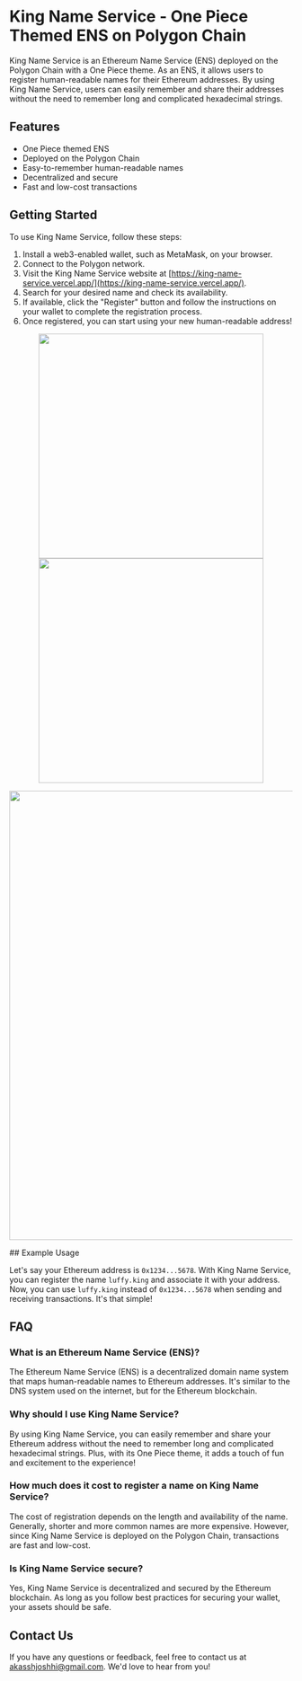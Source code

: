 # King Name Service - One Piece Themed ENS on Polygon Chain

King Name Service is an Ethereum Name Service (ENS) deployed on the Polygon Chain with a One Piece theme. As an ENS, it allows users to register human-readable names for their Ethereum addresses. By using King Name Service, users can easily remember and share their addresses without the need to remember long and complicated hexadecimal strings.

## Features

- One Piece themed ENS
- Deployed on the Polygon Chain
- Easy-to-remember human-readable names
- Decentralized and secure
- Fast and low-cost transactions

## Getting Started

To use King Name Service, follow these steps:

1. Install a web3-enabled wallet, such as MetaMask, on your browser.
2. Connect to the Polygon network.
3. Visit the King Name Service website at [https://king-name-service.vercel.app/](https://king-name-service.vercel.app/).
4. Search for your desired name and check its availability.
5. If available, click the "Register" button and follow the instructions on your wallet to complete the registration process.
6. Once registered, you can start using your new human-readable address!

<p align="center">
  <img width="400" src="https://i.imgur.com/ZG6OLTZ.gif">
  <img width="400" src="https://i.imgur.com/uoXwCkG.png">
</p>

<p align="center">
  <img width="800" src="https://i.imgur.com/He9qbeZ.png">
</p>
 <!-- <img width="400" src="https://i.imgur.com/kn7jfY2.gif"> -->
## Example Usage

Let's say your Ethereum address is `0x1234...5678`. With King Name Service, you can register the name `luffy.king` and associate it with your address. Now, you can use `luffy.king` instead of `0x1234...5678` when sending and receiving transactions. It's that simple!

## FAQ

### What is an Ethereum Name Service (ENS)?

The Ethereum Name Service (ENS) is a decentralized domain name system that maps human-readable names to Ethereum addresses. It's similar to the DNS system used on the internet, but for the Ethereum blockchain.

### Why should I use King Name Service?

By using King Name Service, you can easily remember and share your Ethereum address without the need to remember long and complicated hexadecimal strings. Plus, with its One Piece theme, it adds a touch of fun and excitement to the experience!

### How much does it cost to register a name on King Name Service?

The cost of registration depends on the length and availability of the name. Generally, shorter and more common names are more expensive. However, since King Name Service is deployed on the Polygon Chain, transactions are fast and low-cost.

### Is King Name Service secure?

Yes, King Name Service is decentralized and secured by the Ethereum blockchain. As long as you follow best practices for securing your wallet, your assets should be safe.

## Contact Us

If you have any questions or feedback, feel free to contact us at [akasshjoshhi@gmail.com](mailto:akasshjoshhi@gmail.com). We'd love to hear from you!

